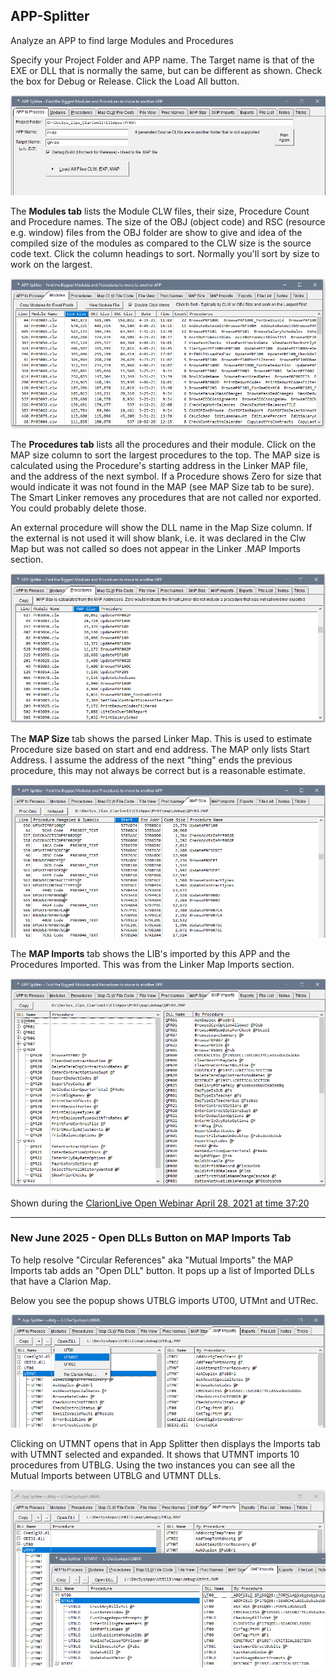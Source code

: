 ## APP-Splitter
 Analyze an APP to find large Modules and Procedures

Specify your Project Folder and APP name. The Target name is that of the EXE or DLL that is normally the same, but can be different as shown. Check the box for Debug or Release. Click the Load All button.

![AppPick](images/readme_app1.png)

The **Modules tab** lists the Module CLW files, their size, Procedure Count and Procedure names. The size of the OBJ (object code) and RSC (resource e.g. window) files from the OBJ folder are show to give and idea of the compiled size of the modules as compared to the CLW size is the source code text. Click the column headings to sort. Normally you'll sort by size to work on the largest.

![ModulesTab](images/readme_mod1.png)

The **Procedures tab** lists all the procedures and their module. Click on the MAP size column to sort the largest procedures to the top. The MAP size is calculated using the Procedure's starting address in the Linker MAP file, and the address of the next symbol. If a Procedure shows Zero for size that would indicate it was not found in the MAP (see MAP Size tab to be sure). The Smart Linker removes any procedures that are not called nor exported. You could probably delete those.

An external procedure will show the DLL name in the Map Size column. If the external is not used it will show blank, i.e. it was declared in the Clw Map but was not called so does not appear in the Linker .MAP Imports section.

![ProcsTab](images/readme_proc1.png)

The **MAP Size** tab shows the parsed Linker Map. This is used to estimate Procedure size based on start and end address. The MAP only lists Start Address. I assume the address of the next "thing" ends the previous procedure, this may not always be correct but is a reasonable estimate.

![MapSize](images/readme_mapsize1.png)

The **MAP Imports** tab shows the LIB's imported by this APP and the Procedures Imported. This was from the Linker Map Imports section.

![Imports](images/readme_mapimp1.png)

Shown during the [ClarionLive Open Webinar April 28, 2021 at time 37:20](https://www.youtube.com/watch?v=OLtKbH7-AR8&t=37m20s)
___
### New June 2025 - Open DLLs Button on MAP Imports Tab

To help resolve "Circular References" aka "Mutual Imports" the MAP Imports tab adds an "Open DLL" button. 
 It pops up a list of Imported DLLs that have a Clarion Map.

Below you see the popup shows UTBLG imports UT00, UTMnt and UTRec. 

![Open DLL Popup](images/readme_opendll1.png)

Clicking on UTMNT opens that in App Splitter then displays the Imports tab with UTMNT selected and expanded.
 It shows that UTMNT imports 10 procedures from UTBLG. Using the two instances you can see all the Mutual Imports between UTBLG and UTMNT DLLs.

![Open DLL Run](images/readme_opendll2.png)
